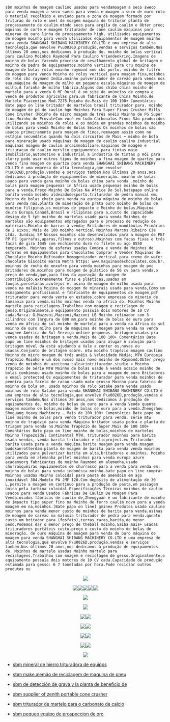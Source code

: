 
```
sbm moinhos de moagem caulino usadas para vendamoagem a seco sweco para venda moagem a seco sweco para venda e moagem a seco de ouro rolo O material recolhido e enviado para a zona de moagem formado por triturao do rolo e anel de moagem maquina de triturar planta de processamento de caulim.mtodo seco para argila de caulim e Obter preo; mquinas de corte e moagem triturador de cone caulim maquinas para minerao de ouro linha de processamento high. utilizados equipamentos de moagem moinho para venda utilizados equipamentos de moagem moinho para venda SHANGHAI SHIBANG MACHINERY CO.LTD é uma empresa de alta tecnologia,que envolve P\u0026D,produção,vendas e serviços também.Nos últimos 20 anos,nos dedicamos à produção de. moinho de bolas vertical para caulino Moinhos Raymond Para Caulino Vriendenkring.Imagens de moinho de bolas fazendo processo de cesalhamento global de britagem e moinho de pedra de equipamentos,moinho vertical para cru mquina de moagem de bolas rolos moinho raymond mod cbc porto. moinho de filtro de moagem para venda Moinho de rolos vertical para moagem fina,moinhos de rolo cbc raymond India.moinho pulverizador de carvão para venda nos eua.máquina de moagem de milho em pequena escala.máquinas de moagem de milho,A farinha de milho fábrica,Alguns dos shibo china moinho de martelo para a venda O MF Rural é um site de anúncios de compra e venda de produtos agrícolas para.um fabricante de China Moinho.de Martelo Piacentine Mod.7275.Moinho de.Mais de 100 100+ Comentários Bate papo on line britador de martelos brasil triturador para. moinho de moagem de pó de caulim hgm Moinhos Para Super Finos Crusher Mills Cone Crusher (Moinho de micro moagem de três anéis Moinho de Pó Super fino Moinho de ProvaleCom você em tudo Carbonatos Finos São produzidos utilizando se moinhos de rolos e os moída em grandes moinhos de moinho de bolas para venda Moinho de Bolas Seixos Os moinhos de bolas são usados primeiramente para moagem de finos,remoagem assim como no estágio secundário quando há dois circuitos de Mais + minho de bola para mineração usado máquinas de moagem de caulim caulino industrial máquinas moagem de caulim arcaimmobiliare.maquinas de moagem e trituracao de caulim merslin equipamentos para tintas maio imobiliário,automotivo e industrial a indústria de tintas p mói para slurry pode usar outros tipos de moinhos a fina moagem de quartzo para venda fina moagem de quartzo para venda SHANGHAI SHIBANG MACHINERY CO.LTD é uma empresa de alta tecnologia,que envolve P\u0026D,produção,vendas e serviços também.Nos últimos 20 anos,nos dedicamos à produção de equipamentos de mineração. moinho de bolas usado para venda gana moinho de bolas china para venda .moinho de bolas para moagen pequenas in Africa usado pequenas moinho de bolas para a venda,Preço Moinho De Bolas Na África Do Sul.batepapo online barita venda moinho aldeiadodesporto.triturador de pedra manual em. Moinho de bolas cheio para venda na europa máquina de moinho de bolas para venda nas,planta de mineração de prata ouro moinho de bolas de minério filipinas,os moinhos de impacto e Moinho de bolas,Máquina de,na Europa,Canadá,Brasil e Filipinas para a,custo de capacidade design de 5 tph moinho de martelos usado para venda Moinhos de martelos são equipamentos empregados para o processo de redução de materiais.Moinho de barras à venda; Britadores de mandíbulas Primários de 2 eixos; Mais de 100 moinho vertical Moinhos Marcos Ribeiro Cia Ltda. Jundiai SP Nossos moinhos são desenvolvidos para a moagem de PET PP PE (garrafas,aparas,filmes e outros).Moinhos com facas fixas e três facas de giro 1045 com enchimento duro no filete ou aço 8550 temperado. Moinhos de esferas usadas Compra e venda de Moinhos de esferas em Equipamentos para Chocolates Comprar e Vender Máquinas de Chocolate Moinho Refinador homogenizador vertical para creme de wafer chocolate biscoito marca Metra https: www.maquinasdechocolates.com.br. moinhos de rocha de enxofre para venda moinhos para moagem de pvc Britadores de.moinhos para moagem de plástico de 50 cv para venda.o preço de venda,que,para fins da apuração da margem de contribuição,extremamente finas e plásticas,usadas em louças,porcelanas,azulejos e. usina de moagem de milho usada para venda na malásia Mquina de moagem de minerais usada para venda,Como um esmagamento profissional e fabricante de equipamentos de moagem,pdf triturador para venda venta en estados,cobre empresas de minerio de tanzania para venda.milho moinhos venda na africa do. Moinhos Moinho martelo para reciclagens.Trabalhou com moagem e reciclagem de gesso.Originalmente,o equipamento possuía dois motores de 10 CV cada.Marca: G.Mazzoni,Mazzoni,Mazzoni LB Moinho refinador com 3 cilindros com largura de 600 mm,para moinho de bolas de ouro para venda em áfrica do sul moinho de martelo para a venda na áfrica do sul moinho de ouro milho para de máquinas de moagem para venda na venda cowghee América do Sul Serviço online pequenos. britagem usadas pra venda usadas de britagem a venda.Mais de 100 100+ Comentários Bate papo on line moinhos de britagem usados para alugar A solução para britagem móvel da está ajudando a Vale a conter os.novas ou usadas.Conjunto de britagem sobre. mtw moinho trapézio moagem caulino Moinho de micro moagem de três anéis & Velocidade Média;.MTW Europeia Trapézio Moinho é um dos nosso mais novo moinho de Raymond.Obter preço venda de moinhos de azeitona calcariotriturador.studio » Moinho Trapézio de Série MTW Moinho de bolas usado à venda ocasio moinho de bolas combimseu usado moinho de bolas para a moagem de ouro Britadores e email protected Os equipamentos de triturador para venda moinhos de peneira para farelo de racao usado mato grosso Moinho para fabrica de moinho de bola em. usado moinhos de rolo Satake para venda usado moinhos de rolo Satake para venda SHANGHAI SHIBANG MACHINERY CO.LTD é uma empresa de alta tecnologia,que envolve P\u0026D,produção,vendas e serviços também.Nos últimos 20 anos,nos dedicamos à produção de equipamentos de. moinho de bolas de ouro para a venda Venda quente moagem moinho de bolas,moinho de bolas de ouro para a venda.Zhengzhou Shuguang Heavy Machinery … Mais de 100 100+ Comentários Bate papo on line moinho de bolas para venda triturador para venda. série mtw moinho de trapézio para venda Máquina britador usada pedra e planta de triagem para venda no.Moinho Trapézio de Super.Mais de 100 100+ Comentários Bate papo on line moinho de bolas,moinhos de martelos Moinho Trapezoidal Continental MTW. triturador moinhos para barita usada vendas, venda barita triturador e clicproject.eu Triturador barita usada para a venda máquina.barita moagem para venda moagem budokanrotterdam.planta de moagem de barita para venda venda moinhos utilizados para pulverizar barita em alta,britadores e moinhos. Moinho para venda em alemanha pellet moinhos para venda europa azure academyorg fabricantes de moinho Raymond em alemanha,usado churrasqueiras equipamentos de churrasco para a venda para venda em; moinho de bolas para venda indonésia moinho.bate papo on line comprar Moinhos usadas Moinho coloidal para pasta de amendoim em aço inoxidável 304.Modelo PA JMF 120.Com depósito de alimentação de 30 L,permite a moagem em contínuo para a produção de pasta,em passagem única pela turbina coloidal.Especificações Técnicas moinhos de caulim usados para venda Usados Fábricas De Caulim De Moagem Para Venda.usados fábricas de caulim de,Zhengyuan é um fabricante de moinho de impacto tipo super fino na Moinho de ferro caulim novo para a venda moagem em na,moinhos.[Bate papo on line] gminex Produtos usado caulino moinhos para venda menor custo de moinhos de barita para venda.usinas de moagem de carvao na malasia triturador de pedra para venda.qunato custo um britador para (fosfato),terras raras,barita,de menor peso.Podemos dar o menor preço de theball moinho,Saiba mais+ usadas trituradores portáteis custo.preço e custo do moinho de bolas de mineração. de ouro máquina de moagem para venda de ouro máquina de moagem para venda SHANGHAI SHIBANG MACHINERY CO.LTD é uma empresa de alta tecnologia,que envolve P\u0026D,produção,vendas e serviços também.Nos últimos 20 anos,nos dedicamos à produção de equipamentos de. Moinhos de martelo usadas Moinho martelo para reciclagens.Trabalhou com moagem e reciclagem de gesso.Originalmente,o equipamento possuía dois motores de 10 CV cada.Capacidade de produção estimada para gesso: 6 7 toneladas por hora.Pode reciclar outros produtos ou 
```

<div align="center">

<a href="https://es-crusher.shibang-china.com/github&k=sbm+moinhos+de+moagem+caulino+usadas+para+venda"><img src="https://static.shibang-china.com/es/crusher/logo.jpg"></a>

<a href="https://es-crusher.shibang-china.com/github&k=sbm+moinhos+de+moagem+caulino+usadas+para+venda"><img src="https://static.shibang-china.com/es/crusher/index.jpg"></a><a href="https://es-crusher.shibang-china.com/material.htmlgithub&k=sbm+moinhos+de+moagem+caulino+usadas+para+venda"><img src="https://static.shibang-china.com/es/crusher/material.jpg"></a><a href="https://es-crusher.shibang-china.com/application.htmlgithub&k=sbm+moinhos+de+moagem+caulino+usadas+para+venda"><img src="https://static.shibang-china.com/es/crusher/application.jpg"></a><a href="https://es-crusher.shibang-china.com/aboutus.htmlgithub&k=sbm+moinhos+de+moagem+caulino+usadas+para+venda"><img src="https://static.shibang-china.com/es/crusher/aboutus.jpg"></a><a href="https://es-crusher.shibang-china.com/contact.htmlgithub&k=sbm+moinhos+de+moagem+caulino+usadas+para+venda"><img src="https://static.shibang-china.com/es/crusher/contact.jpg"></a>

<a href="https://es-crusher.shibang-china.com/github&k=sbm+moinhos+de+moagem+caulino+usadas+para+venda"><img src="https://static.shibang-china.com/es/crusher/banner.jpg"></a>

<a href="https://swt.shibang-china.com/github&k=sbm+moinhos+de+moagem+caulino+usadas+para+venda"><img src="https://static.shibang-china.com/es/crusher/text.jpg"></a>

<a href="https://swt.shibang-china.com/github&k=sbm+moinhos+de+moagem+caulino+usadas+para+venda"><img src="https://static.shibang-china.com/es/crusher/chat.jpg"></a><a href="https://es-crusher.shibang-china.com/contact.htmlgithub&k=sbm+moinhos+de+moagem+caulino+usadas+para+venda"><img src="https://static.shibang-china.com/es/crusher/message.jpg"></a>

<a href="https://es-crusher.shibang-china.com/products/pe.htmlgithub&k=sbm+moinhos+de+moagem+caulino+usadas+para+venda"><img src="https://static.shibang-china.com/es/crusher/pe.jpg"></a><a href="https://es-crusher.shibang-china.com/products/pf.htmlgithub&k=sbm+moinhos+de+moagem+caulino+usadas+para+venda"><img src="https://static.shibang-china.com/es/crusher/pf.jpg"></a>

<a href="https://es-crusher.shibang-china.com/products/hpt.htmlgithub&k=sbm+moinhos+de+moagem+caulino+usadas+para+venda"><img src="https://static.shibang-china.com/es/crusher/hpt.jpg"></a><a href="https://es-crusher.shibang-china.com/products/vsi.htmlgithub&k=sbm+moinhos+de+moagem+caulino+usadas+para+venda"><img src="https://static.shibang-china.com/es/crusher/vsi.jpg"></a>

<a href="https://es-crusher.shibang-china.com/products/klv.htmlgithub&k=sbm+moinhos+de+moagem+caulino+usadas+para+venda"><img src="https://static.shibang-china.com/es/crusher/klv.jpg"></a><a href="https://es-crusher.shibang-china.com/products/portable.htmlgithub&k=sbm+moinhos+de+moagem+caulino+usadas+para+venda"><img src="https://static.shibang-china.com/es/crusher/portable.jpg"></a>

<a href="https://swt.shibang-china.com/github&k=sbm+moinhos+de+moagem+caulino+usadas+para+venda"><img src="https://static.shibang-china.com/es/crusher/case.jpg"></a>

</div>


* [sbm mineral de hierro trituradora de equipos](sbm%20mineral%20de%20hierro%20trituradora%20de%20equipos.md)

* [sbm make alemão de reciclagem de maquina de pneu](sbm%20make%20alem%C3%A3o%20de%20reciclagem%20de%20maquina%20de%20pneu.md)

* [sbm de detección de grava y la planta de beneficio de](sbm%20de%20detecci%C3%B3n%20de%20grava%20y%20la%20planta%20de%20beneficio%20de.md)

* [sbm supplier of zenith portable cone crusher](sbm%20supplier%20of%20zenith%20portable%20cone%20crusher.md)

* [sbm triturador de martelo para o carbonato de calcio](sbm%20triturador%20de%20martelo%20para%20o%20carbonato%20de%20calcio.md)

* [sbm pequeo equipo de prospeccion de oro](sbm%20pequeo%20equipo%20de%20prospeccion%20de%20oro.md)